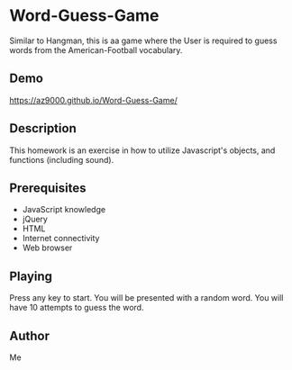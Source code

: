 # Word-Guess-Game
Similar to Hangman, this is aa game where the User is required to guess words from the American-Football vocabulary.

## Demo
https://az9000.github.io/Word-Guess-Game/

## Description
This homework is an exercise in how to utilize Javascript's objects, and functions (including sound).

## Prerequisites
- JavaScript knowledge
- jQuery
- HTML
- Internet connectivity
- Web browser

## Playing
Press any key to start.
You will be presented with a random word. You will have 10 attempts to guess the word.

## Author
Me
